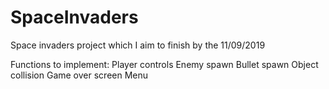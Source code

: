 # SpaceInvaders
Space invaders project which I aim to finish by the 11/09/2019

Functions to implement:
Player controls
Enemy spawn
Bullet spawn
Object collision
Game over screen
Menu
